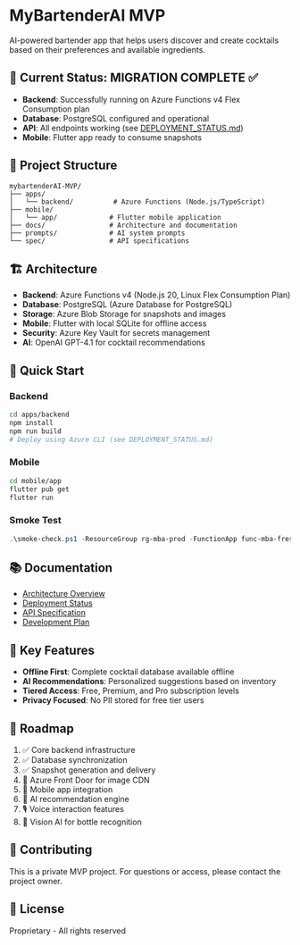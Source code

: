 # MyBartenderAI MVP

AI-powered bartender app that helps users discover and create cocktails based on their preferences and available ingredients.

## 🚀 Current Status: MIGRATION COMPLETE ✅

- **Backend**: Successfully running on Azure Functions v4 Flex Consumption plan
- **Database**: PostgreSQL configured and operational
- **API**: All endpoints working (see [DEPLOYMENT_STATUS.md](docs/DEPLOYMENT_STATUS.md))
- **Mobile**: Flutter app ready to consume snapshots

## 📁 Project Structure

```
mybartenderAI-MVP/
├── apps/
│   └── backend/          # Azure Functions (Node.js/TypeScript)
├── mobile/
│   └── app/             # Flutter mobile application
├── docs/                # Architecture and documentation
├── prompts/             # AI system prompts
└── spec/                # API specifications
```

## 🏗️ Architecture

- **Backend**: Azure Functions v4 (Node.js 20, Linux Flex Consumption Plan)
- **Database**: PostgreSQL (Azure Database for PostgreSQL)
- **Storage**: Azure Blob Storage for snapshots and images
- **Mobile**: Flutter with local SQLite for offline access
- **Security**: Azure Key Vault for secrets management
- **AI**: OpenAI GPT-4.1 for cocktail recommendations

## 🔧 Quick Start

### Backend
```bash
cd apps/backend
npm install
npm run build
# Deploy using Azure CLI (see DEPLOYMENT_STATUS.md)
```

### Mobile
```bash
cd mobile/app
flutter pub get
flutter run
```

### Smoke Test
```powershell
.\smoke-check.ps1 -ResourceGroup rg-mba-prod -FunctionApp func-mba-fresh
```

## 📚 Documentation

- [Architecture Overview](docs/ARCHITECTURE.md)
- [Deployment Status](apps/backend/DEPLOYMENT_STATUS.md)
- [API Specification](spec/openapi.yaml)
- [Development Plan](docs/PLAN.md)

## 🎯 Key Features

- **Offline First**: Complete cocktail database available offline
- **AI Recommendations**: Personalized suggestions based on inventory
- **Tiered Access**: Free, Premium, and Pro subscription levels
- **Privacy Focused**: No PII stored for free tier users

## 🔮 Roadmap

1. ✅ Core backend infrastructure
2. ✅ Database synchronization 
3. ✅ Snapshot generation and delivery
4. 🚧 Azure Front Door for image CDN
5. 📱 Mobile app integration
6. 🤖 AI recommendation engine
7. 🎙️ Voice interaction features
8. 📸 Vision AI for bottle recognition

## 🤝 Contributing

This is a private MVP project. For questions or access, please contact the project owner.

## 📄 License

Proprietary - All rights reserved